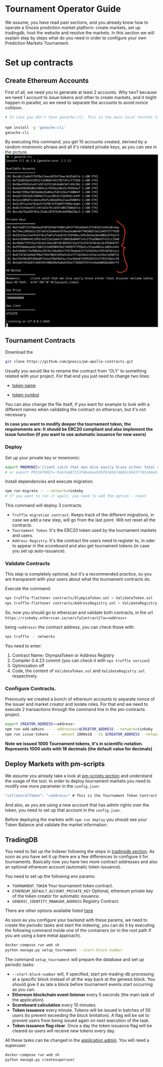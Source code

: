 # Tournament Operator Guide
We assume, you have read past sections, and you already know how to operate a Gnosis prediction market platform: create markets, set up tradingdb, host the website and resolve the markets.
In this section we will explain step by steps what do you need in order to configure your own Prediction Markets Tournament.

# Set up contracts
## Create Ethereum Accounts
First of all, we need you to generate at least 2 accounts. Why two? because we need 1 account to issue tokens and other to create markets, and it might happen in parallel, so we need to separate the accounts to avoid nonce collision.
```sh
# In case you don't have ganache-cli. This is the main local testnet tool used for ethereum development. By default it creates random private keys and a Mnemonic, that's perfect for creating new accounts in bulk.

npm install -g 'ganache-cli'
ganache-cli
```

By executing this command, you get 10 accounts created, derived by a random mnemonic phrase and all it's related private keys, as you can see in the picture.
![Account Generation](img/accounts-ganache.png)

## Tournament Contracts
Download the 
```sh
git clone https://github.com/gnosis/pm-apollo-contracts.git
```

Usually you would like to rename the contract from 'OLY' to something related with your project. For that end you just need to change two lines:  

* [token name](https://github.com/gnosis/pm-apollo-contracts/blob/v1.4.1/contracts/OlympiaToken.sol#L9) 

* [token symbol](https://github.com/gnosis/pm-apollo-contracts/blob/v1.4.1/contracts/OlympiaToken.sol#L9)

You can also change the file itself, if you want for example to look with a different names when validating the contract on etherscan, but it's not necessary.

**In case you want to modify deeper the tournament token, the requirements are: It should be ERC20 compliant and also implement the issue function (if you want to use automatic issuance for new users)**

### Deploy
Set up your private key or mnemonic:
```sh
export MNEMONIC='client catch that man dice easily brave either fatal discover welcome tattoo'
# or export PRIVATEKEY='0xb7e68f153f86ebea910f834bb7488b1d843f782eb8eb12f3482813c69cd6c4aa'
```

Install dependencies and execute migration:
```sh
npm run migrate -- --network=rinkeby
# If you want to run it again, you need to add the option --reset
```

This command will deploy 3 contracts:
* `Truffle migration contract`. Keeps track of the different migrations, in case we add a new step, will go from the last point. Will not reset all the contracts.
* `Tournament Token`. It's the ERC20 token used by the tournament markets and users.
* `Address Registry`. It's the contract the users need to register to, in oder to appear in the scoreboard and also get tournament tokens (in case you set up auto-issuance).

### Validate Contracts
This step is completely optional, but it's a recommended practice, so you are transparent with your users about what the tournament contracts do.

Execute the command: 
```sh
npx truffle-flattener contracts/OlympiaToken.sol > ValidateToken.sol
npx truffle-flattener contracts/AddressRegistry.sol > ValidateRegistry.sol
```

So, now you should go to etherscan and validate both contracts, in the url `https://rinkeby.etherscan.io/verifyContract2?a=<address>`

being `<address>` the contract address, you can check those with:
```sh
npx truffle -- networks
```

You need to enter:
1. Contract Name: OlympiaToken or Address Registry
2. Compiler 0.4.23 commit (you can check it with `npx truffle version`)
3. Optimization off
4. Code, the content of `ValidateToken.sol` and `ValidateRegistry.sol` respectively.

### Configure Contracts.

Previously we created a bunch of ethereum accounts to separate nonce of the issuer and market creator and isolate roles. For that end we need to execute 2 transactions through the command line in the pm-contracts project.

```sh
export CREATOR_ADDRESS=<address>
npm run add-admins -- --addresses=$CREATOR_ADDRESS --network=rinkeby
npm run issue-tokens -- --amount 1000e18 --to $CREATOR_ADDRESS --network=rinkeby
```

**Note we issued 1000 Tournament tokens, it's in scientific notation. Represents 1000 units with 18 decimals (the default value for decimals)**

## Deploy Markets with pm-scripts
We assume you already take a look at [pm-scripts section](pm-scripts) and understand the usage of the tool. In order to deploy tournament markets you need to modify one more parameter in the `config.json`:
```javascript
"collateralToken": "<address>" # This is the Tournament Token Contract deployed before.
```

And also, as you are using a new account that has admin rights over the token, you need to set up that account in the `config.json`.

Before deploying the markets with `npm run deploy` you should see your Token Balance and validate the market information.

## TradingDB
You need to Set up the Indexer following the steps in [tradingdb section](pm-trading-db). As soon as you have set it up there are a few differences to configure it for tournaments. Basically now you have two more contract addresses and also an optional ethereum account (automatic token issuance).

You need to set up the following env params:
* `TOURNAMENT_TOKEN` Your tournament token contract.
* `ETHEREUM_DEFAULT_ACCOUNT_PRIVATE_KEY` Optional, ethereum private key of the token creator for automatic issuance.
* `GENERIC_IDENTITY_MANAGER_ADDRESS` Registry Contract.

There are other options available listed [here](pm-trading-db.html#tournament-token-issuance-olympia-related)

As soon as you configure your backend with these params, we need to create the periodic tasks and start the indexing, you can do it by executing the following command inside one of the containers (or in the root path if you are using a bare metal approach).
```sh
docker-compose run web sh
python manage.py setup_tournament --start-block-number
```

The command `setup_tournament` will prepare the database and set up periodic tasks:
  - `--start-block-number` will, if specified, start pm-trading-db processing at a specific block instead of all the way back at the genesis block. You should give it as late a block before tournament events start occurring as you can.
  - **Ethereum blockchain event listener** every 5 seconds (the main task of the application).
  - **Scoreboard calculation** every 10 minutes.
  - **Token issuance** every minute. Tokens will be issued in batches of 50 users (to prevent
  exceeding the block limitation). A flag will be set to prevent users from being issued again on next
  execution of the task.
  - **Token issuance flag clear**. Once a day the token issuance flag will be cleared so users will
  receive new tokens every day.

All these tasks can be changed in the [application admin](http://localhost:8000/admin/django_celery_beat/periodictask/).
You will need a superuser:

```
docker-compose run web sh
python manage.py createsuperuser